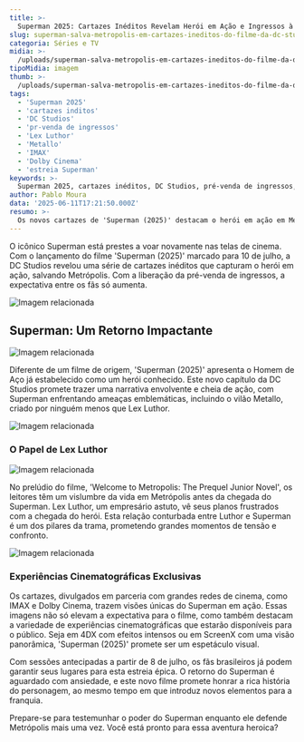 ```yaml
---
title: >-
  Superman 2025: Cartazes Inéditos Revelam Herói em Ação e Ingressos à Venda
slug: superman-salva-metropolis-em-cartazes-ineditos-do-filme-da-dc-studios
categoria: Séries e TV
midia: >-
  /uploads/superman-salva-metropolis-em-cartazes-ineditos-do-filme-da-dc-studios-thumb.png
tipoMidia: imagem
thumb: >-
  /uploads/superman-salva-metropolis-em-cartazes-ineditos-do-filme-da-dc-studios-thumb.png
tags:
  - 'Superman 2025'
  - 'cartazes inditos'
  - 'DC Studios'
  - 'pr-venda de ingressos'
  - 'Lex Luthor'
  - 'Metallo'
  - 'IMAX'
  - 'Dolby Cinema'
  - 'estreia Superman'
keywords: >-
  Superman 2025, cartazes inéditos, DC Studios, pré-venda de ingressos, Lex Luthor, Metallo, IMAX, Dolby Cinema, estreia Superman
author: Pablo Moura
data: '2025-06-11T17:21:50.000Z'
resumo: >-
  Os novos cartazes de 'Superman (2025)' destacam o herói em ação em Metrópolis, enquanto a pré-venda de ingressos já começou. Descubra os detalhes por trás do aguardado lançamento da DC Studios.
---
```


O icônico Superman está prestes a voar novamente nas telas de cinema. Com o lançamento do filme 'Superman (2025)' marcado para 10 de julho, a DC Studios revelou uma série de cartazes inéditos que capturam o herói em ação, salvando Metrópolis. Com a liberação da pré-venda de ingressos, a expectativa entre os fãs só aumenta.

![Imagem relacionada](/uploads/superman-salva-metropolis-em-cartazes-ineditos-do-filme-da-dc-studios-0.png)

## Superman: Um Retorno Impactante

![Imagem relacionada](/uploads/superman-salva-metropolis-em-cartazes-ineditos-do-filme-da-dc-studios-1.png)

Diferente de um filme de origem, 'Superman (2025)' apresenta o Homem de Aço já estabelecido como um herói conhecido. Este novo capítulo da DC Studios promete trazer uma narrativa envolvente e cheia de ação, com Superman enfrentando ameaças emblemáticas, incluindo o vilão Metallo, criado por ninguém menos que Lex Luthor.

![Imagem relacionada](/uploads/superman-salva-metropolis-em-cartazes-ineditos-do-filme-da-dc-studios-2.png)

### O Papel de Lex Luthor

![Imagem relacionada](/uploads/superman-salva-metropolis-em-cartazes-ineditos-do-filme-da-dc-studios-3.png)

No prelúdio do filme, 'Welcome to Metropolis: The Prequel Junior Novel', os leitores têm um vislumbre da vida em Metrópolis antes da chegada do Superman. Lex Luthor, um empresário astuto, vê seus planos frustrados com a chegada do herói. Esta relação conturbada entre Luthor e Superman é um dos pilares da trama, prometendo grandes momentos de tensão e confronto.

![Imagem relacionada](/uploads/superman-salva-metropolis-em-cartazes-ineditos-do-filme-da-dc-studios-4.jpg)

### Experiências Cinematográficas Exclusivas

Os cartazes, divulgados em parceria com grandes redes de cinema, como IMAX e Dolby Cinema, trazem visões únicas do Superman em ação. Essas imagens não só elevam a expectativa para o filme, como também destacam a variedade de experiências cinematográficas que estarão disponíveis para o público. Seja em 4DX com efeitos intensos ou em ScreenX com uma visão panorâmica, 'Superman (2025)' promete ser um espetáculo visual.

Com sessões antecipadas a partir de 8 de julho, os fãs brasileiros já podem garantir seus lugares para esta estreia épica. O retorno do Superman é aguardado com ansiedade, e este novo filme promete honrar a rica história do personagem, ao mesmo tempo em que introduz novos elementos para a franquia.

Prepare-se para testemunhar o poder do Superman enquanto ele defende Metrópolis mais uma vez. Você está pronto para essa aventura heroica?